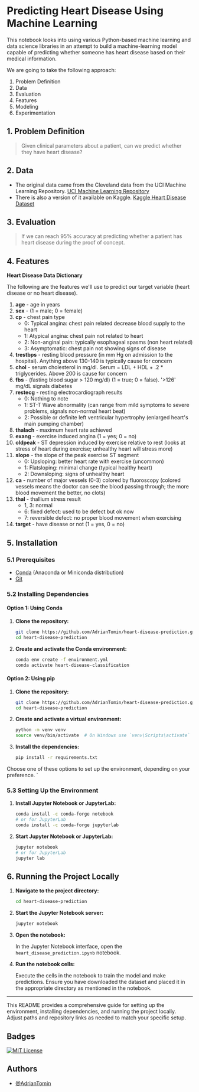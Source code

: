 # Predicting Heart Disease Using Machine Learning

This notebook looks into using various Python-based machine learning and data science libraries in an attempt to build a machine-learning model capable of predicting whether someone has heart disease based on their medical information.

We are going to take the following approach:
1. Problem Definition
2. Data
3. Evaluation
4. Features
5. Modeling
6. Experimentation

## 1. Problem Definition
> Given clinical parameters about a patient, can we predict whether they have heart disease?

## 2. Data
- The original data came from the Cleveland data from the UCI Machine Learning Repository. [UCI Machine Learning Repository](https://archive.ics.uci.edu/ml/datasets/heart+Disease)
- There is also a version of it available on Kaggle. [Kaggle Heart Disease Dataset](https://www.kaggle.com/ronitf/heart-disease-uci)

## 3. Evaluation
> If we can reach 95% accuracy at predicting whether a patient has heart disease during the proof of concept.

## 4. Features
**Heart Disease Data Dictionary**

The following are the features we'll use to predict our target variable (heart disease or no heart disease).

1. **age** - age in years
2. **sex** - (1 = male; 0 = female)
3. **cp** - chest pain type
   - 0: Typical angina: chest pain related decrease blood supply to the heart
   - 1: Atypical angina: chest pain not related to heart
   - 2: Non-anginal pain: typically esophageal spasms (non heart related)
   - 3: Asymptomatic: chest pain not showing signs of disease
4. **trestbps** - resting blood pressure (in mm Hg on admission to the hospital). Anything above 130-140 is typically cause for concern
5. **chol** - serum cholesterol in mg/dl. Serum = LDL + HDL + .2 * triglycerides. Above 200 is cause for concern
6. **fbs** - (fasting blood sugar > 120 mg/dl) (1 = true; 0 = false). '>126' mg/dL signals diabetes
7. **restecg** - resting electrocardiograph results
   - 0: Nothing to note
   - 1: ST-T Wave abnormality (can range from mild symptoms to severe problems, signals non-normal heart beat)
   - 2: Possible or definite left ventricular hypertrophy (enlarged heart's main pumping chamber)
8. **thalach** - maximum heart rate achieved
9. **exang** - exercise induced angina (1 = yes; 0 = no)
10. **oldpeak** - ST depression induced by exercise relative to rest (looks at stress of heart during exercise; unhealthy heart will stress more)
11. **slope** - the slope of the peak exercise ST segment
    - 0: Upsloping: better heart rate with exercise (uncommon)
    - 1: Flatsloping: minimal change (typical healthy heart)
    - 2: Downsloping: signs of unhealthy heart
12. **ca** - number of major vessels (0-3) colored by fluoroscopy (colored vessels means the doctor can see the blood passing through; the more blood movement the better, no clots)
13. **thal** - thallium stress result
    - 1, 3: normal
    - 6: fixed defect: used to be defect but ok now
    - 7: reversible defect: no proper blood movement when exercising
14. **target** - have disease or not (1 = yes, 0 = no)

## 5. Installation

### 5.1 Prerequisites

- [Conda](https://docs.conda.io/projects/conda/en/latest/user-guide/install/index.html) (Anaconda or Miniconda distribution)
- [Git](https://git-scm.com/)

### 5.2 Installing Dependencies
#### Option 1: Using Conda

1. **Clone the repository:**

    ```bash
    git clone https://github.com/AdrianTomin/heart-disease-prediction.git
    cd heart-disease-prediction
    ```

2. **Create and activate the Conda environment:**

    ```bash
    conda env create -f environment.yml
    conda activate heart-disease-classification
    ```

#### Option 2: Using pip

1. **Clone the repository:**

    ```bash
    git clone https://github.com/AdrianTomin/heart-disease-prediction.git
    cd heart-disease-prediction
    ```

2. **Create and activate a virtual environment:**

    ```bash
    python -m venv venv
    source venv/bin/activate  # On Windows use `venv\Scripts\activate`
    ```

3. **Install the dependencies:**

    ```bash
    pip install -r requirements.txt
    ```

Choose one of these options to set up the environment, depending on your preference.
`

### 5.3 Setting Up the Environment

1. **Install Jupyter Notebook or JupyterLab:**

    ```bash
    conda install -c conda-forge notebook
    # or for JupyterLab
    conda install -c conda-forge jupyterlab
    ```

2. **Start Jupyter Notebook or JupyterLab:**

    ```bash
    jupyter notebook
    # or for JupyterLab
    jupyter lab
    ```

## 6. Running the Project Locally

1. **Navigate to the project directory:**

    ```bash
    cd heart-disease-prediction
    ```

2. **Start the Jupyter Notebook server:**

    ```bash
    jupyter notebook
    ```

3. **Open the notebook:**

    In the Jupyter Notebook interface, open the `heart_disease_prediction.ipynb` notebook.

4. **Run the notebook cells:**

    Execute the cells in the notebook to train the model and make predictions. Ensure you have downloaded the dataset and placed it in the appropriate directory as mentioned in the notebook.

---

This README provides a comprehensive guide for setting up the environment, installing dependencies, and running the project locally. Adjust paths and repository links as needed to match your specific setup.


## Badges
[![MIT License](https://img.shields.io/badge/License-MIT-green.svg)](https://choosealicense.com/licenses/mit/)

## Authors
- [@AdrianTomin](https://www.github.com/AdrianTomin)